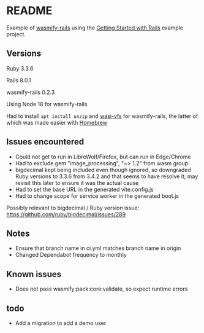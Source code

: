 # README

Example of [wasmify-rails](https://github.com/palkan/wasmify-rails) using the [Getting Started with Rails](https://guides.rubyonrails.org/getting_started.html) example project.

## Versions

Ruby 3.3.6

Rails 8.0.1

wasmify-rails 0.2.3

Using Node 18 for wasmify-rails

Had to install `apt install unzip` and [wasi-vfs](https://github.com/kateinoigakukun/wasi-vfs) for wasmify-rails, the latter of which was made easier with [Homebrew](https://brew.sh/)

## Issues encountered

- Could not get to run in LibreWolf/Firefox, but can run in Edge/Chrome
- Had to exclude gem "image_processing", "~> 1.2" from wasm group
- bigdecimal kept being included even though ignored, so downgraded Ruby versions to 3.3.6 from 3.4.2 and that seems to have resolve it; may revisit this later to ensure it was the actual cause
- Had to set the base URL in the generated vite.config.js
- Had to change scope for service worker in the generated boot.js

Possibly relevant to bigdecimal / Ruby version issue: https://github.com/ruby/bigdecimal/issues/289

## Notes

- Ensure that branch name in ci.yml matches branch name in origin
- Changed Dependabot frequency to monthly

## Known issues

- Does not pass wasmify:pack:core:validate, so expect runtime errors

## todo

- Add a migration to add a demo user
